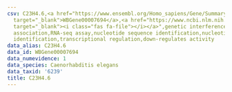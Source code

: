 ```yaml
---
csv: C23H4.6,<a href="https://www.ensembl.org/Homo_sapiens/Gene/Summary?db=core;g=WBGene00007694"
  target="_blank">WBGene00007694</a>,<a href="https://www.ncbi.nlm.nih.gov/pubmed/27496166"
  target="_blank"><i class="fas fa-file"></i></a>",genetic interference,functional
  association,RNA-seq assay,nucleotide sequence identification,nucleotide sequence
  identification,transcriptional regulation,down-regulates activity
data_alias: C23H4.6
data_id: WBGene00007694
data_numevidence: 1
data_species: Caenorhabditis elegans
data_taxid: '6239'
title: C23H4.6
---
```

